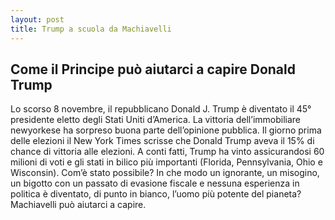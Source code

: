 ```yaml
---
layout: post
title: Trump a scuola da Machiavelli
---
```



## Come il Principe può aiutarci a capire Donald Trump

Lo scorso 8 novembre, il repubblicano Donald J. Trump è diventato il 45° presidente eletto degli Stati Uniti d’America. La vittoria dell’immobiliare newyorkese ha sorpreso buona parte dell’opinione pubblica. Il giorno prima delle elezioni il New York Times scrisse che Donald Trump aveva il 15% di chance di vittoria alle elezioni. A conti fatti, Trump ha vinto assicurandosi 60 milioni di voti e gli stati in bilico più importanti (Florida, Pennsylvania, Ohio e Wisconsin). Com’è stato possibile? In che modo un ignorante, un misogino, un bigotto con un passato di evasione fiscale e nessuna esperienza in politica è diventato, di punto in bianco, l’uomo più potente del pianeta? Machiavelli può aiutarci a capire.
